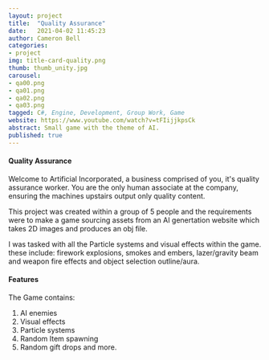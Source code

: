 ```yaml
---
layout: project
title:  "Quality Assurance"
date:   2021-04-02 11:45:23
author: Cameron Bell
categories:
- project
img: title-card-quality.png
thumb: thumb_unity.jpg
carousel:
- qa00.png
- qa01.png
- qa02.png
- qa03.png
tagged: C#, Engine, Development, Group Work, Game
website: https://www.youtube.com/watch?v=tFIijjkpsCk
abstract: Small game with the theme of AI. 
published: true
---
```

#### Quality Assurance
Welcome to Artificial Incorporated, a business comprised of you, it's quality assurance worker. You are the only human associate at the company, ensuring the machines upstairs output only quality content.

This project was created within a group of 5 people and the requirements were to make a game sourcing assets from an AI genertation website which takes 2D images and produces an obj file.

I was tasked with all the Particle systems and visual effects within the game. these include: firework explosions, smokes and embers, lazer/gravity beam and weapon fire effects and object selection outline/aura.
#### Features
The Game contains:
1. AI enemies
2. Visual effects
3. Particle systems
4. Random Item spawning
5. Random gift drops 
and more.
